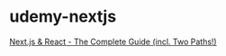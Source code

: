 # udemy-nextjs
[Next.js & React - The Complete Guide (incl. Two Paths!)](https://www.udemy.com/course/nextjs-react-the-complete-guide/)
